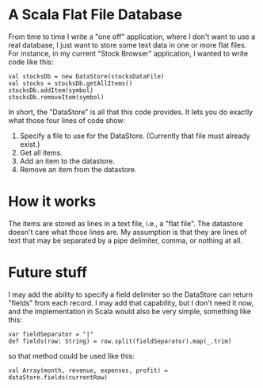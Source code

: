 # A Scala Flat File Database

From time to time I write a "one off" application, where I don't want to use a real database, I just want to store some text data in one or more flat files. For instance, in my current "Stock Browser" application, I wanted to write code like this:

    val stocksDb = new DataStore(stocksDataFile)
    val stocks = stocksDb.getAllItems()
    stocksDb.addItem(symbol)
    stocksDb.removeItem(symbol)
    
In short, the "DataStore" is all that this code provides. It lets you do exactly what those four lines of code show:

1. Specify a file to use for the DataStore. (Currently that file must already exist.)
1. Get all items.
1. Add an item to the datastore.
1. Remove an item from the datastore.

# How it works

The items are stored as lines in a text file, i.e., a "flat file". The datastore doesn't care what those lines are. My assumption is that they are lines of text that may be separated by a pipe delimiter, comma, or nothing at all.

# Future stuff

I may add the ability to specify a field delimiter so the DataStore can return "fields" from each record. I may add that capability, but I don't need it now, and the implementation in Scala would also be very simple, something like this:

    var fieldSeparator = "|"
    def fields(row: String) = row.split(fieldSeparator).map(_.trim)

so that method could be used like this:

    val Array(month, revenue, expenses, profit) = dataStore.fields(currentRow)

